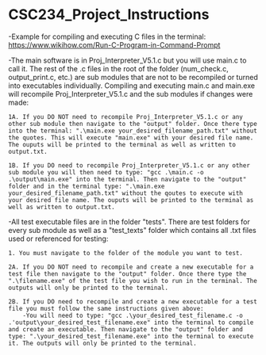 # CSC234_Project_Instructions
-Example for compiling and executing C files in the terminal: https://www.wikihow.com/Run-C-Program-in-Command-Prompt

-The main software is in Proj_Interpreter_V5.1.c but you will use main.c to call it. The rest of the .c files in the root of the folder (num_check.c, output_print.c, etc.) are sub modules that are not to be recompiled or turned into executables individually. Compiling and executing main.c and main.exe will recompile Proj_Interpreter_V5.1.c and the sub modules if changes were made:

    1A. If you DO NOT need to recompile Proj_Interpreter_V5.1.c or any other sub module then navigate to the "output" folder. Once there type into the terminal: ".\main.exe your_desired_filename_path.txt" without the quotes. This will execute "main.exe" with your desired file name. The ouputs will be printed to the terminal as well as written to output.txt.

    1B. If you DO need to recompile Proj_Interpreter_V5.1.c or any other sub module you will then need to type: "gcc .\main.c -o .\output\main.exe" into the terminal. Then navigate to the "output" folder and in the terminal type: ".\main.exe your_desired_filename_path.txt" without the qoutes to execute with your desired file name. The ouputs will be printed to the terminal as well as written to output.txt.

-All test executable files are in the folder "tests". There are test folders for every sub module as well as a "test_texts" folder which contains all .txt files used or referenced for testing:

    1. You must navigate to the folder of the module you want to test.

    2A. If you DO NOT need to recompile and create a new executable for a test file then navigate to the "output" folder. Once there type the ".\filename.exe" of the test file you wish to run in the terminal. The outputs will only be printed to the terminal.

    2B. If you DO need to recompile and create a new executable for a test file you must follow the same instructions given above:
        -You will need to type: "gcc .\your_desired_test_filename.c -o .'output\your_desired_test_filename.exe" into the terminal to compile and create an executable. Then navigate to the "output" folder and type: ".\your_desired_test_filename.exe" into the terminal to execute it. The outputs will only be printed to the terminal.


